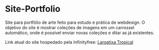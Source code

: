 # Site-Portfolio
Site para portfólio de arte feito para estudo e prática de webdesign.
O objetivo do site é mostrar coleções de imagens em um carrossel automático, onde é possível enviar novas coleções e ditar as já existentes.

Link atual do site hospedado pela Infinityfree: [Largatixa Tropical](https://largatixatropical.infinityfreeapp.com/)

